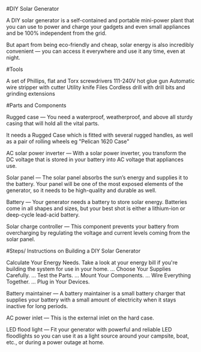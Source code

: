 #DIY Solar Generator

A DIY solar generator is a self-contained and portable mini-power plant that you can use to power and charge your gadgets and even small appliances and be 100% independent from the grid.

But apart from being eco-friendly and cheap, solar energy is also incredibly convenient — you can access it everywhere and use it any time, even at night.

#Tools

A set of Phillips, flat and Torx screwdrivers
111-240V hot glue gun
Automatic wire stripper with cutter
Utility knife
Files
Cordless drill with drill bits and grinding extensions


#Parts and Components

Rugged case — You need a waterproof, weatherproof, and above all sturdy casing that will hold all the vital parts.

It needs a Rugged Case which is fitted with several rugged handles, as well as a pair of rolling wheels eg "Pelican 1620 Case"

AC solar power inverter — With a solar power inverter, you transform the DC voltage that is stored in your battery into AC voltage that appliances use.

Solar panel — The solar panel absorbs the sun’s energy and supplies it to the battery. Your panel will be one of the most exposed elements of the generator, so it needs to be high-quality and durable as well.

Battery — Your generator needs a battery to store solar energy. Batteries come in all shapes and sizes, but your best shot is either a lithium-ion or deep-cycle lead-acid battery.

Solar charge controller — This component prevents your battery from overcharging by regulating the voltage and current levels coming from the solar panel.


#Steps/ Instructions on Building a DIY Solar Generator

Calculate Your Energy Needs. Take a look at your energy bill if you're building the system for use in your home. ...
Choose Your Supplies Carefully. ...
Test the Parts. ...
Mount Your Components. ...
Wire Everything Together. ...
Plug in Your Devices.

Battery maintainer — A battery maintainer is a small battery charger that supplies your battery with a small amount of electricity when it stays inactive for long periods.

AC power inlet — This is the external inlet on the hard case.

LED flood light — Fit your generator with powerful and reliable LED floodlights so you can use it as a light source around your campsite, boat, etc., or during a power outage at home.

